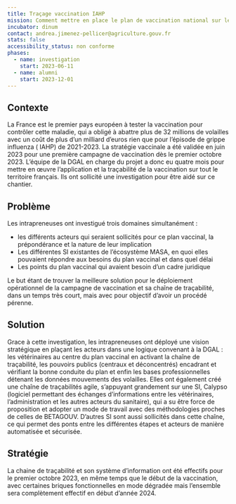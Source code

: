 ```yaml
---
title: Traçage vaccination IAHP
mission: Comment mettre en place le plan de vaccination national sur le terrain et sa traçabilité dans un délai de quatre mois ?
incubator: dinum
contact: andrea.jimenez-pellicer@agriculture.gouv.fr
stats: false
accessibility_status: non conforme
phases:
  - name: investigation
    start: 2023-06-11
  - name: alumni
    start: 2023-12-01
---
```

## Contexte

La France est le premier pays européen à tester la vaccination pour contrôler cette maladie, qui a obligé à abattre plus de 32 millions de volailles avec un coût de plus d’un milliard d’euros rien que pour l’épisode de grippe influenza ( IAHP) de 2021-2023. La stratégie vaccinale a été validée en juin 2023 pour une première campagne de vaccination dès le premier octobre 2023. L’équipe de la DGAL en charge du projet a donc eu quatre mois pour mettre en œuvre l’application et la traçabilité de la vaccination sur tout le territoire français. Ils ont sollicité une investigation pour être aidé sur ce chantier.

## Problème

Les intrapreneuses ont investigué trois domaines simultanément :
- les différents acteurs qui seraient sollicités pour ce plan vaccinal, la prépondérance et la nature de leur implication
- Les différentes SI existantes de l’écosystème MASA, en quoi elles pouvaient répondre aux besoins du plan vaccinal et dans quel délai
- Les points du plan vaccinal qui avaient besoin d’un cadre juridique

Le but étant de trouver la meilleure solution pour le déploiement opérationnel de la campagne de vaccination et sa chaîne de traçabilité, dans un temps très court, mais avec pour objectif d’avoir un procédé pérenne.

## Solution

Grace à cette investigation, les intrapreneuses ont déployé une vision stratégique en plaçant les acteurs dans une logique convenant à la DGAL : les vétérinaires au centre du plan vaccinal en activant la chaîne de traçabilité, les pouvoirs publics (centraux et déconcentrés) encadrant et vérifiant la bonne conduite du plan et enfin les bases professionnelles détenant les données mouvements des volailles.
Elles ont également créé une chaîne de traçabilités agile, s’appuyant grandement sur une SI, Calypso (logiciel permettant des échanges d’informations entre les vétérinaires, l’administration et les autres acteurs du sanitaire), qui a su être force de proposition et adopter un mode de travail avec des méthodologies proches de celles de BETAGOUV. D’autres SI sont aussi sollicités dans cette chaîne, ce qui permet des ponts entre les différentes étapes et acteurs de manière automatisée et sécurisée.

## Stratégie

La chaine de traçabilité et son système d’information ont été effectifs pour le premier octobre 2023, en même temps que le début de la vaccination, avec certaines briques fonctionnelles en mode dégradée mais l’ensemble sera complètement effectif en début d’année 2024.
